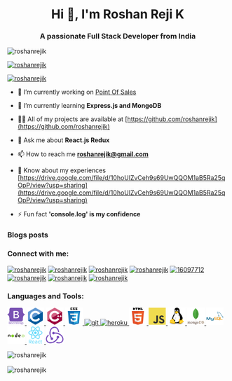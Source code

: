 <h1 align="center">Hi 👋, I'm Roshan Reji K</h1>
<h3 align="center">A passionate Full Stack Developer from India</h3>

<p align="left"> <img src="https://komarev.com/ghpvc/?username=roshanrejik&label=Profile%20views&color=0e75b6&style=flat" alt="roshanrejik" /> </p>

<p align="left"> <a href="https://github.com/ryo-ma/github-profile-trophy"><img src="https://github-profile-trophy.vercel.app/?username=roshanrejik" alt="roshanrejik" /></a> </p>

<p align="left"> <a href="https://twitter.com/roshanrejik" target="blank"><img src="https://img.shields.io/twitter/follow/roshanrejik?logo=twitter&style=for-the-badge" alt="roshanrejik" /></a> </p>

- 🔭 I’m currently working on [Point Of Sales](https://github.com/roshanrejik/Point-of-Sale-Application)

- 🌱 I’m currently learning **Express.js and MongoDB**

- 👨‍💻 All of my projects are available at [https://github.com/roshanrejik](https://github.com/roshanrejik)

- 💬 Ask me about **React.js Redux**

- 📫 How to reach me **roshanrejik@gmail.com**

- 📄 Know about my experiences [https://drive.google.com/file/d/10hoUlZvCeh9s69UwQQOM1aB5Ra25qOpP/view?usp=sharing](https://drive.google.com/file/d/10hoUlZvCeh9s69UwQQOM1aB5Ra25qOpP/view?usp=sharing)

- ⚡ Fun fact **'console.log' is my confidence**

### Blogs posts
<!-- BLOG-POST-LIST:START -->
<!-- BLOG-POST-LIST:END -->

<h3 align="left">Connect with me:</h3>
<p align="left">
<a href="https://codepen.io/roshanrejik" target="blank"><img align="center" src="https://raw.githubusercontent.com/rahuldkjain/github-profile-readme-generator/master/src/images/icons/Social/codepen.svg" alt="roshanrejik" height="30" width="40" /></a>
<a href="https://dev.to/roshanrejik" target="blank"><img align="center" src="https://raw.githubusercontent.com/rahuldkjain/github-profile-readme-generator/master/src/images/icons/Social/devto.svg" alt="roshanrejik" height="30" width="40" /></a>
<a href="https://twitter.com/roshanrejik" target="blank"><img align="center" src="https://raw.githubusercontent.com/rahuldkjain/github-profile-readme-generator/master/src/images/icons/Social/twitter.svg" alt="roshanrejik" height="30" width="40" /></a>
<a href="https://linkedin.com/in/roshanrejik" target="blank"><img align="center" src="https://raw.githubusercontent.com/rahuldkjain/github-profile-readme-generator/master/src/images/icons/Social/linked-in-alt.svg" alt="roshanrejik" height="30" width="40" /></a>
<a href="https://stackoverflow.com/users/16097712" target="blank"><img align="center" src="https://raw.githubusercontent.com/rahuldkjain/github-profile-readme-generator/master/src/images/icons/Social/stack-overflow.svg" alt="16097712" height="30" width="40" /></a>
<a href="https://codesandbox.com/roshanrejik" target="blank"><img align="center" src="https://raw.githubusercontent.com/rahuldkjain/github-profile-readme-generator/master/src/images/icons/Social/codesandbox.svg" alt="roshanrejik" height="30" width="40" /></a>
<a href="https://fb.com/roshanrejik" target="blank"><img align="center" src="https://raw.githubusercontent.com/rahuldkjain/github-profile-readme-generator/master/src/images/icons/Social/facebook.svg" alt="roshanrejik" height="30" width="40" /></a>
<a href="https://instagram.com/roshanrejik" target="blank"><img align="center" src="https://raw.githubusercontent.com/rahuldkjain/github-profile-readme-generator/master/src/images/icons/Social/instagram.svg" alt="roshanrejik" height="30" width="40" /></a>
</p>

<h3 align="left">Languages and Tools:</h3>
<p align="left"> <a href="https://getbootstrap.com" target="_blank" rel="noreferrer"> <img src="https://raw.githubusercontent.com/devicons/devicon/master/icons/bootstrap/bootstrap-plain-wordmark.svg" alt="bootstrap" width="40" height="40"/> </a> <a href="https://www.cprogramming.com/" target="_blank" rel="noreferrer"> <img src="https://raw.githubusercontent.com/devicons/devicon/master/icons/c/c-original.svg" alt="c" width="40" height="40"/> </a> <a href="https://www.w3schools.com/cpp/" target="_blank" rel="noreferrer"> <img src="https://raw.githubusercontent.com/devicons/devicon/master/icons/cplusplus/cplusplus-original.svg" alt="cplusplus" width="40" height="40"/> </a> <a href="https://www.w3schools.com/css/" target="_blank" rel="noreferrer"> <img src="https://raw.githubusercontent.com/devicons/devicon/master/icons/css3/css3-original-wordmark.svg" alt="css3" width="40" height="40"/> </a> <a href="https://git-scm.com/" target="_blank" rel="noreferrer"> <img src="https://www.vectorlogo.zone/logos/git-scm/git-scm-icon.svg" alt="git" width="40" height="40"/> </a> <a href="https://heroku.com" target="_blank" rel="noreferrer"> <img src="https://www.vectorlogo.zone/logos/heroku/heroku-icon.svg" alt="heroku" width="40" height="40"/> </a> <a href="https://www.w3.org/html/" target="_blank" rel="noreferrer"> <img src="https://raw.githubusercontent.com/devicons/devicon/master/icons/html5/html5-original-wordmark.svg" alt="html5" width="40" height="40"/> </a> <a href="https://developer.mozilla.org/en-US/docs/Web/JavaScript" target="_blank" rel="noreferrer"> <img src="https://raw.githubusercontent.com/devicons/devicon/master/icons/javascript/javascript-original.svg" alt="javascript" width="40" height="40"/> </a> <a href="https://www.linux.org/" target="_blank" rel="noreferrer"> <img src="https://raw.githubusercontent.com/devicons/devicon/master/icons/linux/linux-original.svg" alt="linux" width="40" height="40"/> </a> <a href="https://www.mongodb.com/" target="_blank" rel="noreferrer"> <img src="https://raw.githubusercontent.com/devicons/devicon/master/icons/mongodb/mongodb-original-wordmark.svg" alt="mongodb" width="40" height="40"/> </a> <a href="https://www.mysql.com/" target="_blank" rel="noreferrer"> <img src="https://raw.githubusercontent.com/devicons/devicon/master/icons/mysql/mysql-original-wordmark.svg" alt="mysql" width="40" height="40"/> </a> <a href="https://nodejs.org" target="_blank" rel="noreferrer"> <img src="https://raw.githubusercontent.com/devicons/devicon/master/icons/nodejs/nodejs-original-wordmark.svg" alt="nodejs" width="40" height="40"/> </a> <a href="https://reactjs.org/" target="_blank" rel="noreferrer"> <img src="https://raw.githubusercontent.com/devicons/devicon/master/icons/react/react-original-wordmark.svg" alt="react" width="40" height="40"/> </a> <a href="https://redux.js.org" target="_blank" rel="noreferrer"> <img src="https://raw.githubusercontent.com/devicons/devicon/master/icons/redux/redux-original.svg" alt="redux" width="40" height="40"/> </a> </p>



<p><img align="left" src="https://github-readme-stats.vercel.app/api?username=roshanrejik&show_icons=true&locale=en" alt="roshanrejik" />
</br></br>
<img align="left" src="https://github-readme-streak-stats.herokuapp.com/?user=roshanrejik&" alt="roshanrejik" /></p>
